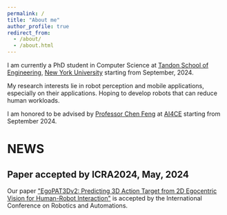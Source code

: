 ```yaml
---
permalink: /
title: "About me"
author_profile: true
redirect_from: 
  - /about/
  - /about.html
---
```


I am currently a PhD student in Computer Science at [Tandon School of Engineering](https://engineering.nyu.edu), [New York University](https://www.nyu.edu) starting from September, 2024.

My research interests lie in robot perception and mobile applications, especially on their applications. Hoping to develop robots that can reduce human workloads.


I am honored to be advised by [Professor Chen Feng](https://engineering.nyu.edu/faculty/chen-feng) at [AI4CE](https://ai4ce.github.io) starting from September 2024.

# NEWS
## Paper accepted by ICRA2024, May, 2024
Our paper ["EgoPAT3Dv2: Predicting 3D Action Target from 2D Egocentric Vision for Human-Robot Interaction"](https://arxiv.org/pdf/2403.05046) is accepted by the International Conference on Robotics and Automations.
